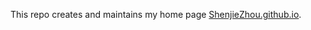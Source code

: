 This repo creates and maintains my home page [ShenjieZhou.github.io](https://shenjiezhou.github.io).
